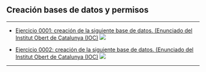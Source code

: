<h2>Creación bases de datos y permisos</h2>
<hr/>

<div>
<ul>
	<li>
   		<p><a href="https://github.com/sufigueroa87/dam/tree/main/postgreSQL/creaci%C3%B3n_bases_de_datos_y_permisos/ejercicio_0001">Ejercicio 0001: creación de la siguiente base de datos. (Enunciado del Institut Obert de Catalunya (IOC)</a> 
	   		<img src="https://raw.githubusercontent.com/sufigueroa87/dam/main/postgreSQL/creaci%C3%B3n_bases_de_datos_y_permisos/ejercicio_0001/ejercicio_0001.jpg"/>
   		</p>
   	</li>
	<li>
   		<p><a href="https://github.com/sufigueroa87/dam/tree/main/postgreSQL/creaci%C3%B3n_bases_de_datos_y_permisos/ejercicio_0002">Ejercicio 0002: creación de la siguiente base de datos. (Enunciado del Institut Obert de Catalunya (IOC)</a> 
	   		<img src="https://raw.githubusercontent.com/sufigueroa87/dam/main/postgreSQL/creaci%C3%B3n_bases_de_datos_y_permisos/ejercicio_0002/ejercicio_0002.jpg"/>
   		</p>
   	</li>
</ul>
</div>

<hr/>
